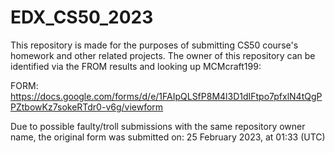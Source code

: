 # EDX_CS50_2023

This repository is made for the purposes of submitting CS50 course's homework and other related projects.
The owner of this repository can be identified via the FROM results and looking up MCMcraft199:

FORM: https://docs.google.com/forms/d/e/1FAIpQLSfP8M4l3D1dIFtpo7pfxlN4tQgPPZtbowKz7sokeRTdr0-v6g/viewform 

Due to possible faulty/troll submissions with the same repository owner name, the original form was submitted on:
25 February 2023, at 01:33 (UTC)
